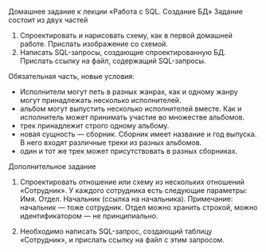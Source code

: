 Домашнее задание к лекции «Работа с SQL. Создание БД»
Задание состоит из двух частей

1. Спроектировать и нарисовать схему, как в первой домашней работе. Прислать изображение со схемой.
2. Написать SQL-запросы, создающие спроектированную БД. Прислать ссылку на файл, содержащий SQL-запросы.


Обязательная часть, новые условия:

- Исполнители могут петь в разных жанрах, как и одному жанру могут принадлежать несколько исполнителей.
- альбом могут выпустить несколько исполнителей вместе. Как и исполнитель может принимать участие во множестве альбомов.
- трек принадлежит строго одному альбому.
- новая сущность — сборник. Сборник имеет название и год выпуска. В него входят различные треки из разных альбомов.
- один и тот же трек может присутствовать в разных сборниках.


Дополнительное задание
1. Спроектировать отношение или схему из нескольких отношений «Сотрудник». У каждого сотрудника есть следующие параметры:
Имя.
Отдел.
Начальник (ссылка на начальника).
Примечание: начальник — тоже сотрудник. Отдел можно хранить строкой, можно идентификатором — не принципиально.

2. Необходимо написать SQL-запрос, создающий таблицу «Сотрудник», и прислать ссылку на файл с этим запросом.